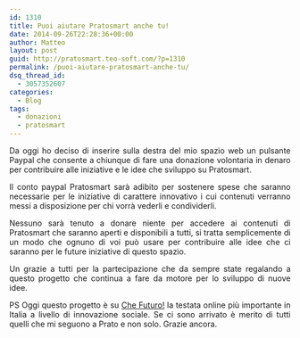 ```yaml
---
id: 1310
title: Puoi aiutare Pratosmart anche tu!
date: 2014-09-26T22:28:36+00:00
author: Matteo
layout: post
guid: http://pratosmart.teo-soft.com/?p=1310
permalink: /puoi-aiutare-pratosmart-anche-tu/
dsq_thread_id:
  - 3057352607
categories:
  - Blog
tags:
  - donazioni
  - pratosmart
---
```

<p style="text-align: justify;">
  Da oggi ho deciso di inserire sulla destra del mio spazio web un pulsante Paypal che consente a chiunque di fare una donazione volontaria in denaro per contribuire alle iniziative e le idee che sviluppo su Pratosmart.
</p>

<p style="text-align: justify;">
  Il conto paypal Pratosmart sarà adibito per sostenere spese che saranno necessarie per le iniziative di carattere innovativo i cui contenuti verranno messi a disposizione per chi vorrà vederli e condividerli.
</p>

<p style="text-align: justify;">
  Nessuno sarà tenuto a donare niente per accedere ai contenuti di Pratosmart che saranno aperti e disponibili a tutti, si tratta semplicemente di un modo che ognuno di voi può usare per contribuire alle idee che ci saranno per le future iniziative di questo spazio.
</p>

<p style="text-align: justify;">
  Un grazie a tutti per la partecipazione che da sempre state regalando a questo progetto che continua a fare da motore per lo sviluppo di nuove idee.
</p>

<p style="text-align: justify;">
  PS Oggi questo progetto è su <a href="http://www.chefuturo.it/2014/09/tempestini-cosi-con-pratosmart-vogliamo-far-crescere-la-manifatura-digitale/" target="_blank">Che Futuro!</a> la testata online più importante in Italia a livello di innovazione sociale. Se ci sono arrivato è merito di tutti quelli che mi seguono a Prato e non solo. Grazie ancora.
</p>

&nbsp;